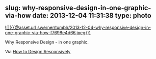 slug: why-responsive-design-in-one-graphic-via-how
date: 2013-12-04 11:31:38
type: photo
---

[![]({{@asset.url swerner/tumblr/2013-12-04-why-responsive-design-in-one-graphic-via-how-f7698e4d66.jpeg}})](http://davidwalsh.name/design-responsively)

Why Responsive Design - in one graphic.

 Via [How to Design Responsively](http://davidwalsh.name/design-responsively)
